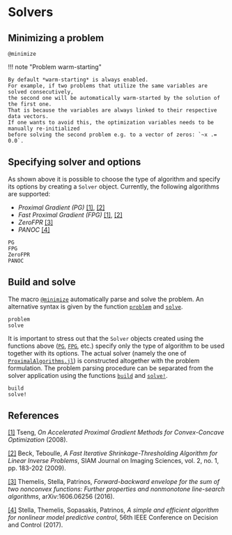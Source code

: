 # Solvers

## Minimizing a problem

```@docs
@minimize
```

!!! note "Problem warm-starting"

    By default *warm-starting* is always enabled.
    For example, if two problems that utilize the same variables are solved consecutively,
    the second one will be automatically warm-started by the solution of the first one.
    That is because the variables are always linked to their respective data vectors.
    If one wants to avoid this, the optimization variables needs to be manually re-initialized
    before solving the second problem e.g. to a vector of zeros: `~x .= 0.0`.


## Specifying solver and options

As shown above it is possible to choose the type of algorithm and specify its options by creating a `Solver` object.
Currently, the following algorithms are supported:

* *Proximal Gradient (PG)* [[1]](http://www.mit.edu/~dimitrib/PTseng/papers/apgm.pdf), [[2]](http://epubs.siam.org/doi/abs/10.1137/080716542)
* *Fast Proximal Gradient (FPG)* [[1]](http://www.mit.edu/~dimitrib/PTseng/papers/apgm.pdf), [[2]](http://epubs.siam.org/doi/abs/10.1137/080716542)
* *ZeroFPR* [[3]](https://arxiv.org/abs/1606.06256)
* *PANOC* [[4]](https://doi.org/10.1109/CDC.2017.8263933)

```@docs
PG
FPG
ZeroFPR
PANOC
```

## Build and solve

The macro [`@minimize`](@ref) automatically parse and solve the problem.
An alternative syntax is given by the function [`problem`](@ref) and [`solve`](@ref).

```@docs
problem
solve
```

It is important to stress out that the `Solver` objects created using
the functions above ([`PG`](@ref), [`FPG`](@ref), etc.)
specify only the type of algorithm to be used together with its options.
The actual solver
(namely the one of [`ProximalAlgorithms.jl`](https://github.com/kul-forbes/ProximalAlgorithms.jl))
is constructed altogether with the problem formulation.
The problem parsing procedure can be separated from the solver application using the functions [`build`](@ref) and [`solve!`](@ref).

```@docs
build
solve!
```

## References

[[1]](http://www.mit.edu/~dimitrib/PTseng/papers/apgm.pdf) Tseng, *On Accelerated Proximal Gradient Methods for Convex-Concave Optimization* (2008).

[[2]](http://epubs.siam.org/doi/abs/10.1137/080716542) Beck, Teboulle, *A Fast Iterative Shrinkage-Thresholding Algorithm for Linear Inverse Problems*, SIAM Journal on Imaging Sciences, vol. 2, no. 1, pp. 183-202 (2009).

[[3]](https://arxiv.org/abs/1606.06256) Themelis, Stella, Patrinos, *Forward-backward envelope for the sum of two nonconvex functions: Further properties and nonmonotone line-search algorithms*, arXiv:1606.06256 (2016).

[[4]](https://doi.org/10.1109/CDC.2017.8263933) Stella, Themelis, Sopasakis, Patrinos, *A simple and efficient algorithm for nonlinear model predictive control*, 56th IEEE Conference on Decision and Control (2017).
